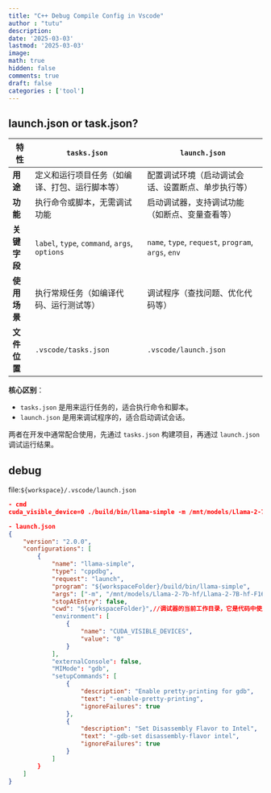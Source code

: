 ```yaml
---
title: "C++ Debug Compile Config in Vscode"
author : "tutu"
description:
date: '2025-03-03'
lastmod: '2025-03-03'
image:
math: true
hidden: false
comments: true
draft: false
categories : ['tool']
---
```


## launch.json or task.json?

| 特性 | `tasks.json` | `launch.json` |
|------|--------------|---------------|
| **用途** | 定义和运行项目任务（如编译、打包、运行脚本等） | 配置调试环境（启动调试会话、设置断点、单步执行等） |
| **功能** | 执行命令或脚本，无需调试功能 | 启动调试器，支持调试功能（如断点、变量查看等） |
| **关键字段** | `label`, `type`, `command`, `args`, `options` | `name`, `type`, `request`, `program`, `args`, `env` |
| **使用场景** | 执行常规任务（如编译代码、运行测试等） | 调试程序（查找问题、优化代码等） |
| **文件位置** | `.vscode/tasks.json` | `.vscode/launch.json` |

**核心区别**：  
- `tasks.json` 是用来运行任务的，适合执行命令和脚本。  
- `launch.json` 是用来调试程序的，适合启动调试会话。  

两者在开发中通常配合使用，先通过 `tasks.json` 构建项目，再通过 `launch.json` 调试运行结果。

## debug

file:`${workspace}/.vscode/launch.json`

```json
- cmd
cuda_visible_device=0 ./build/bin/llama-simple -m /mnt/models/Llama-2-7b-hf/Llama-2-7B-hf-F16.gguf "Hello my name is"

- launch.json
{
    "version": "2.0.0",
    "configurations": [
        {
            "name": "llama-simple",
            "type": "cppdbg",
            "request": "launch",
            "program": "${workspaceFolder}/build/bin/llama-simple",
            "args": ["-m", "/mnt/models/Llama-2-7b-hf/Llama-2-7B-hf-F16.gguf", "Hello my name is"],
            "stopAtEntry": false,
            "cwd": "${workspaceFolder}",//调试器的当前工作目录，它是代码中使用的任何相对路径的基础文件夹。如果省略，默认为${workspaceFolder}
            "environment": [
                {
                    "name": "CUDA_VISIBLE_DEVICES",
                    "value": "0"
                }
            ],
            "externalConsole": false,
            "MIMode": "gdb",
            "setupCommands": [
                {
                    "description": "Enable pretty-printing for gdb",
                    "text": "-enable-pretty-printing",
                    "ignoreFailures": true
                },
                {
                    "description": "Set Disassembly Flavor to Intel",
                    "text": "-gdb-set disassembly-flavor intel",
                    "ignoreFailures": true
                }
            ]
        }
    ]
}
```